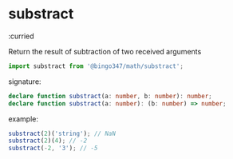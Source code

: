 # substract

:curried

Return the result of subtraction of two received arguments

```javascript
import substract from '@bingo347/math/substract';
```

signature:

```typescript
declare function substract(a: number, b: number): number;
declare function substract(a: number): (b: number) => number;
```

example:

```javascript
substract(2)('string'); // NaN
substract(2)(4); // -2
substract(-2, '3'); // -5
```
